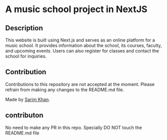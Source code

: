 # A music school project in NextJS

## Description

This website is built using Next.js and serves as an online platform for a music school. It provides information about the school, its courses, faculty, and upcoming events. Users can also register for classes and contact the school for inquiries.

## Contribution

Contributions to this repository are not accepted at the moment. Please refrain from making any changes to the README.md file.

Made by [Sarim Khan](https://www.linkedin.com/in/md-sarim-khan/).

## contributon

No need to make any PR in this repo. Specially DO NOT touch the README.md file
